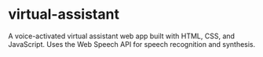 # virtual-assistant
A voice-activated virtual assistant web app built with HTML, CSS, and JavaScript. Uses the Web Speech API for speech recognition and synthesis.
